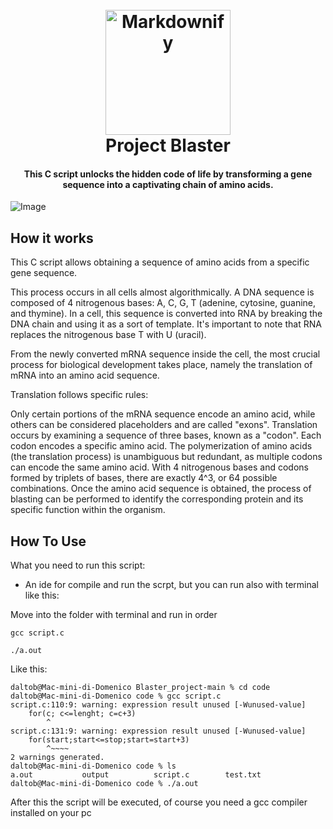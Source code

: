 <h1 align="center">
  <br>
  <a><img src="https://icons-for-free.com/iconfiles/png/512/c+original-1324760524626900054.png" alt="Markdownify" width="200"></a>
  <br>
  Project Blaster
  <br>
</h1>

<h4 align="center">This C script unlocks the hidden code of life by transforming a gene sequence into a captivating chain of amino acids.</h4>

<!-- 
<p align="center">
  <a href="https://badge.fury.io/js/electron-markdownify">
    <img src="https://badge.fury.io/js/electron-markdownify.svg"
         alt="Gitter">
  </a>
  <a href="https://gitter.im/amitmerchant1990/electron-markdownify"><img src="https://badges.gitter.im/amitmerchant1990/electron-markdownify.svg"></a>
  <a href="https://saythanks.io/to/bullredeyes@gmail.com">
      <img src="https://img.shields.io/badge/SayThanks.io-%E2%98%BC-1EAEDB.svg">
  </a>
  <a href="https://www.paypal.me/AmitMerchant">
    <img src="https://img.shields.io/badge/$-donate-ff69b4.svg?maxAge=2592000&amp;style=flat">
  </a>
</p>

<p align="center">
  <a href="#key-features">Key Features</a> •
  <a href="#how-to-use">How To Use</a> •
  <a href="#download">Download</a> •
  <a href="#credits">Credits</a> •
  <a href="#related">Related</a> •
  <a href="#license">License</a>
</p>
-->

![Image](https://res.cloudinary.com/maltob03/image/upload/v1684603570/Screenshot_2023-05-20_alle_19.25.43_vhicbg.png)
## How it works

This C script allows obtaining a sequence of amino acids from a specific gene sequence.

This process occurs in all cells almost algorithmically. A DNA sequence is composed of 4 nitrogenous bases: A, C, G, T (adenine, cytosine, guanine, and thymine). In a cell, this sequence is converted into RNA by breaking the DNA chain and using it as a sort of template. It's important to note that RNA replaces the nitrogenous base T with U (uracil).

From the newly converted mRNA sequence inside the cell, the most crucial process for biological development takes place, namely the translation of mRNA into an amino acid sequence.

Translation follows specific rules:

Only certain portions of the mRNA sequence encode an amino acid, while others can be considered placeholders and are called "exons".
Translation occurs by examining a sequence of three bases, known as a "codon". Each codon encodes a specific amino acid.
The polymerization of amino acids (the translation process) is unambiguous but redundant, as multiple codons can encode the same amino acid.
With 4 nitrogenous bases and codons formed by triplets of bases, there are exactly 4^3, or 64 possible combinations.
Once the amino acid sequence is obtained, the process of blasting can be performed to identify the corresponding protein and its specific function within the organism.



## How To Use

What you need to run this script:

* An ide for compile and run the scrpt, but you can run also with terminal like this:

Move into the folder with terminal and run in order

```
gcc script.c

./a.out 

```

Like this:


```
daltob@Mac-mini-di-Domenico Blaster_project-main % cd code
daltob@Mac-mini-di-Domenico code % gcc script.c            
script.c:110:9: warning: expression result unused [-Wunused-value]
    for(c; c<=lenght; c=c+3)
        ^
script.c:131:9: warning: expression result unused [-Wunused-value]
    for(start;start<=stop;start=start+3)
        ^~~~~
2 warnings generated.
daltob@Mac-mini-di-Domenico code % ls
a.out           output          script.c        test.txt
daltob@Mac-mini-di-Domenico code % ./a.out                 
```
After this the script will be executed, of course you need a gcc compiler installed on your pc


